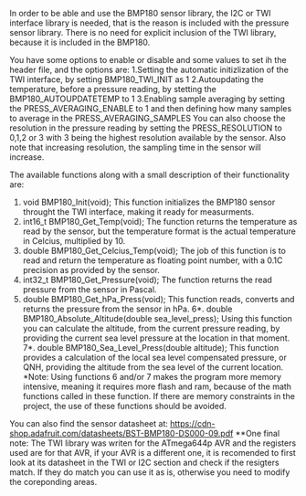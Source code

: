 In order to be able and use the BMP180 sensor library, the I2C or TWI interface library is needed, that is the reason is included with the pressure sensor library. There is no need for explicit inclusion of the TWI library, because it is included in the BMP180.



You have some options to enable or disable and some values to set ih the header file, and the options are:
1.Setting the automatic initizlization of the TWI interface, by setting BMP180_TWI_INIT as 1
2.Autoupdating the temperature, before a pressure reading, by stetting the BMP180_AUTOUPDATETEMP to 1
3.Enabling sample averaging by setting the PRESS_AVERAGING_ENABLE to 1 and then defining how many samples
  to average in the PRESS_AVERAGING_SAMPLES
You can also choose the resolution in the pressure reading by setting the PRESS_RESOLUTION to 0,1,2 or 3 with 3 being the highest
resolution available by the sensor. Also note that increasing resolution, the sampling time in the sensor will increase.

The available functions along with a small description of their functionality are:
1. void BMP180_Init(void);
   This function initializes the BMP180 sensor throught the TWI interface, making it ready for measurments.
2. int16_t BMP180_Get_Temp(void);
   The function returns the temperature as read by the sensor, but the temperature format is the actual temperature in Celcius, multiplied by 10.
3. double BMP180_Get_Celcius_Temp(void);
   The job of this function is to read and return the temperature as floating point number, with a 0.1C precision as provided by the sensor.
4. int32_t BMP180_Get_Pressure(void);
   The function returns the read pressure from the sensor in Pascal.
5. double BMP180_Get_hPa_Press(void);
   This function reads, converts and returns the pressure from the sensor in hPa.
6*. double BMP180_Absolute_Altitude(double sea_level_press);
   Using this function you can calculate the altitude, from the current pressure reading, by providing the current sea level pressure at the location in that moment.
7*. double BMP180_Sea_Level_Press(double altitude);
   This function provides a calculation of the local sea level compensated pressure, or QNH, providing the altitude from the sea level of the current location.
*Note: Using functions 6 and/or 7 makes the program more memory intensive, meaning it requires more flash and ram, because of the math functions called in these function. If there are memory constraints in the project, the use of these functions should be avoided.

You can also find the sensor datasheet at: https://cdn-shop.adafruit.com/datasheets/BST-BMP180-DS000-09.pdf
**One final note: The TWI library was writen for the ATmega644p AVR and the registers used are for that AVR, if your AVR is a different one, it is recomended to first look at its datasheet in the TWI or I2C section and check if the resigters match. If they do match you can use it as is, otherwise you need to modify the coreponding areas.